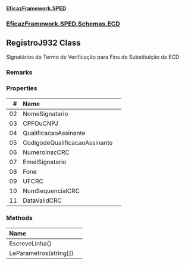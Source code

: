 #### [EficazFramework.SPED](EficazFrameworkSPED.md 'EficazFramework SPED')
### [EficazFramework.SPED.Schemas.ECD](EficazFramework.SPED.Schemas.ECD.md 'EficazFramework.SPED.Schemas.ECD')

## RegistroJ932 Class

Signatários do Termo de Verificação para Fins de Substituição da ECD

### Remarks
### Properties

| # | Name | |
| ---: | :--- | :--- |
| 02 | NomeSignatario |  |
| 03 | CPFOuCNPJ |  |
| 04 | QualificacaoAssinante |  |
| 05 | CodigodeQualificacaoAssinante |  |
| 06 | NumeroInscCRC |  |
| 07 | EmailSignatario |  |
| 08 | Fone |  |
| 09 | UFCRC |  |
| 10 | NumSequencialCRC |  |
| 11 | DataValidCRC |  |
### Methods

| Name | |
| :--- | :--- |
| EscreveLinha() |  |
| LeParametros(string[]) |  |
